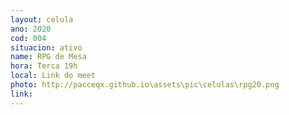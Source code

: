 ```yaml
---
layout: celula
ano: 2020
cod: 004
situacion: ativo
name: RPG de Mesa
hora: Terca 19h
local: Link do meet 
photo: http://pacceqx.github.io\assets\pic\celulas\rpg20.png
link: 
---
```


